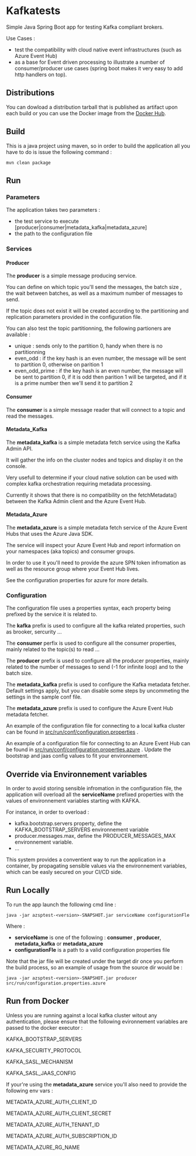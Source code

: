 # Kafkatests

Simple Java Spring Boot app for testing Kafka compliant brokers.

Use Cases : 

- test the compatibility with cloud native event infrastructures (such as Azure Event Hub)
- as a base for Event driven processing to illustrate a number of consumer/producer use cases (spring boot makes it very easy to add http handlers on top).

## Distributions

You can dowload a distribution tarball that is published as artifact upon each build or you can use the Docker image from the  [Docker Hub](https://hub.docker.com/repository/docker/zlatkoa/kafkatests).

## Build 

This is a java project using maven, so in order to build the application all you have to do is issue the following command : 

```console
mvn clean package
```
## Run 

### Parameters 

The application takes two parameters : 

- the test service to execute [producer|consumer|metadata_kafka|metadata_azure]
- the path to the configuration file 

### Services

#### Producer

The **producer** is a simple message producing service.

You can define on which topic you'll send the messages, the batch size , the wait between batches, as well as a maximum number of messages to send.

If the topic does not exist it will be created according to the partitioning and replication parameters provided in the configuration file.

You can also test the topic partitionning, the following partioners are available : 

- unique : sends only to the partition 0, handy when there is no partitionning
- even_odd : if the key hash is an even number, the message will be sent to partition 0, otherwise on parition 1
- even_odd_prime : if the key hash is an even number, the message will be sent to partition 0, if it is odd then parition 1 will be targeted, and if it is a prime number then we'll send it to partition 2

#### Consumer

The **consumer** is a simple message reader that will connect to a topic and read the messages.

#### Metadata_Kafka

The **metadata_kafka** is a simple metadata fetch service using the Kafka Admin API.

It will gather the info on the cluster nodes and topics and display it on the console. 

Very usefull to determine if your cloud native solution can be used with complex kafka orchestration requiring metadata processing.

Currently it shows that there is no compatibility on the fetchMetadata() between the Kafka Admin client and the Azure Event Hub. 

#### Metadata_Azure

The **metadata_azure** is a simple metadata fetch service of the Azure Event Hubs that uses the Azure Java SDK.

The service will inspect your Azure Event Hub and report information on your namespaces (aka topics) and consumer groups.

In order to use it you'll need to provide the azure SPN token infromation as well as the resource group where your Event Hub lives.

See the configuration properties for azure for more details.


### Configuration 

The configuration file uses a properties syntax, each property being prefixed by the service it is related to.

The **kafka** prefix is used to configure all the kafka related properties, such as brooker, sercurity ...

The **consumer** perfix is used to configure all the consumer properties, mainly related to the topic(s) to read ...

The **producer** prefix is used to configure all the producer properties, mainly related to the number of messages to send (-1 for infinite loop) and to the batch size.

The **metadata_kafka** prefix is used to configure the Kafka metadata fetcher. Default settings apply, but you can disable some steps by uncommeting the settings in the sample conf file.

The **metadata_azure** prefix is used to configure the Azure Event Hub metadata fetcher. 

An example of the configuration file for connecting to a local kafka cluster can be found in [src/run/conf/configuration.properties](src/run/conf/configuration.properties) .

An example of a configuration file for connecting to an Azure Event Hub can be found in [src/run/conf/configuration.properties.azure](src/run/conf/configuration.properties.azure) . Update the bootstrap and jaas config values to fit your environnement.

## Override via Environnement variables

In order to avoid storing sensible infromation in the configuration file, the application will overload all the **serviceName** prefixed properties with the values of environnement variables starting with KAFKA.

For instance, in order to overload : 

- kafka.bootstrap.servers property, define the KAFKA_BOOTSTRAP_SERVERS environnement variable
- producer.messages.max, define the PRODUCER_MESSAGES_MAX environnement variable. 
- ...

This system provides a conventient way to run the application in a container, by propagating sensible values via the environnement variables, which can be easly secured on your CI/CD side.

## Run Locally 

To run the app launch the following cmd line : 

```console
java -jar azsptest-<version>-SNAPSHOT.jar serviceName configurationFle
```

Where : 
- **serviceName** is one of the following : **consumer** , **producer**, **metadata_kafka** or **metadata_azure**
- **configurationFle** is a path to a valid configuration properties file

Note that the jar file will be created under the target dir once you perform the build process, so an example of usage from the source dir would be : 

```console
java -jar azsptest-<version>-SNAPSHOT.jar producer src/run/configuration.properties.azure
```


## Run from Docker

Unless you are running against a local kafka cluster witout any authentication, please ensure that the following evironnement variables are passed to the docker executor : 

KAFKA_BOOTSTRAP_SERVERS

KAFKA_SECURITY_PROTOCOL

KAFKA_SASL_MECHANISM

KAFKA_SASL_JAAS_CONFIG

If your're using the **metadata_azure** service you'll also need to provide the following env vars : 

METADATA_AZURE_AUTH_CLIENT_ID

METADATA_AZURE_AUTH_CLIENT_SECRET

METADATA_AZURE_AUTH_TENANT_ID

METADATA_AZURE_AUTH_SUBSCRIPTION_ID

METADATA_AZURE_RG_NAME




